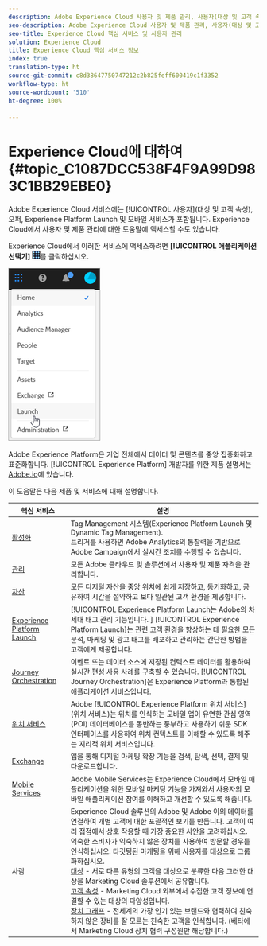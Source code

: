 ```yaml
---
description: Adobe Experience Cloud 사용자 및 제품 관리, 사용자(대상 및 고객 속성), Journey Orchestration, 오퍼, 장소, Experience Platform Launch 및 모바일 서비스에 대해 알아봅니다.
seo-description: Adobe Experience Cloud 사용자 및 제품 관리, 사용자(대상 및 고객 속성), 오퍼, Experience Platform Launch 및 모바일 서비스에 대해 알아봅니다.
seo-title: Experience Cloud 핵심 서비스 및 사용자 관리
solution: Experience Cloud
title: Experience Cloud 핵심 서비스 정보
index: true
translation-type: ht
source-git-commit: c8d38647750747212c2b825feff600419c1f3352
workflow-type: ht
source-wordcount: '510'
ht-degree: 100%

---
```



# Experience Cloud에 대하여 {#topic_C1087DCC538F4F9A99D983C1BB29EBE0}

Adobe Experience Cloud 서비스에는 [!UICONTROL 사용자](대상 및 고객 속성), 오퍼, Experience Platform Launch 및 모바일 서비스가 포함됩니다. Experience Cloud에서 사용자 및 제품 관리에 대한 도움말에 액세스할 수도 있습니다.

Experience Cloud에서 이러한 서비스에 액세스하려면 **[!UICONTROL 애플리케이션 선택기]** ![](assets/menu-icon.png)를 클릭하십시오.

![](assets/platform-core-services.png)

Adobe Experience Platform은 기업 전체에서 데이터 및 콘텐츠를 중앙 집중화하고 표준화합니다. [!UICONTROL Experience Platform] 개발자를 위한 제품 설명서는 [Adobe.io](https://www.adobe.io/apis/experienceplatform/home/services.html)에 있습니다.

이 도움말은 다음 제품 및 서비스에 대해 설명합니다.

| 핵심 서비스 | 설명 |
|--- |--- |
| [활성화](activation/activation.md) | Tag Management 시스템(Experience Platform Launch 및 Dynamic Tag Management).<br>트리거를 사용하면 Adobe Analytics의 통찰력을 기반으로 Adobe Campaign에서 실시간 조치를 수행할 수 있습니다. |
| [관리](admin-getting-started/admin-getting-started.md) | 모든 Adobe 클라우드 및 솔루션에서 사용자 및 제품 자격을 관리합니다. |
| [자산](experience-cloud-assets/experience-cloud-assets.md) | 모든 디지털 자산을 중앙 위치에 쉽게 저장하고, 동기화하고, 공유하여 시간을 절약하고 보다 일관된 고객 환경을 제공합니다. |
| [Experience Platform Launch](https://docs.adobe.com/content/help/ko-KR/launch/using/overview.html) | [!UICONTROL Experience Platform Launch는 Adobe의 차세대 태그 관리 기능입니다. ] [!UICONTROL Experience Platform Launch]는 관련 고객 환경을 향상하는 데 필요한 모든 분석, 마케팅 및 광고 태그를 배포하고 관리하는 간단한 방법을 고객에게 제공합니다. |
| [Journey Orchestration](https://docs.adobe.com/content/help/ko-KR/journeys/using/journey-orchestration-home.html) | 이벤트 또는 데이터 소스에 저장된 컨텍스트 데이터를 활용하여 실시간 편성 사용 사례를 구축할 수 있습니다. [!UICONTROL Journey Orchestration]은 Experience Platform과 통합된 애플리케이션 서비스입니다. |
| [위치 서비스](https://docs.adobe.com/content/help/ko-KR/places/using/home.html) | Adobe [!UICONTROL Experience Platform 위치 서비스](위치 서비스)는 위치를 인식하는 모바일 앱이 유연한 관심 영역(POI) 데이터베이스를 동반하는 풍부하고 사용하기 쉬운 SDK 인터페이스를 사용하여 위치 컨텍스트를 이해할 수 있도록 해주는 지리적 위치 서비스입니다. |
| [Exchange](exchange.md) | 앱을 통해 디지털 마케팅 확장 기능을 검색, 탐색, 선택, 결제 및 다운로드합니다. |
| [Mobile Services](https://docs.adobe.com/content/help/ko-KR/mobile-services/using/home.html) | Adobe Mobile Services는 Experience Cloud에서 모바일 애플리케이션을 위한 모바일 마케팅 기능을 가져와서 사용자의 모바일 애플리케이션 참여를 이해하고 개선할 수 있도록 해줍니다. |
| 사람 | Experience Cloud 솔루션의 Adobe 및 Adobe 이외 데이터를 연결하여 개별 고객에 대한 포괄적인 보기를 만듭니다. 고객이 여러 접점에서 상호 작용할 때 가장 중요한 사안을 고려하십시오. 익숙한 소비자가 익숙하지 않은 장치를 사용하여 방문할 경우를 인식하십시오. 타깃팅된 마케팅을 위해 사용자를 대상으로 그룹화하십시오.<br>[대상](audience-library/audience-library.md) - 서로 다른 유형의 고객을 대상으로 분류한 다음 그러한 대상을 Marketing Cloud 솔루션에서 공유합니다.<br>[고객 속성](attributes/attributes.md) - Marketing Cloud 외부에서 수집한 고객 정보에 연결할 수 있는 대상의 다양성입니다.<br>[장치 그래프](https://landing.adobe.com/en/na/events/summit/275658-summit-co-op.html) - 전세계의 가장 인기 있는 브랜드와 협력하여 친숙하지 않은 장비를 잘 모르는 친숙한 고객을 인식합니다. (베타에서 Marketing Cloud 장치 협력 구성원만 해당합니다.) |
